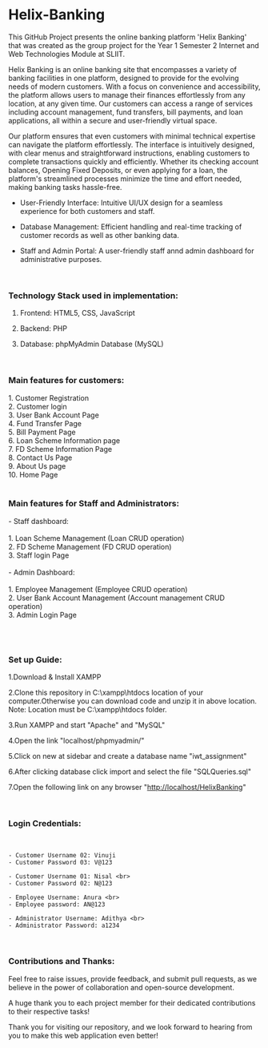 # Helix-Banking
<p>
This GitHub Project presents the online banking platform 'Helix Banking' that was created as the group project for the Year 1 Semester 2 Internet and Web Technologies Module at SLIIT. 
</p>

<p>
Helix Banking is an online banking site that encompasses a variety of banking facilities in one platform, designed to provide for the evolving needs of modern customers. With a focus on convenience and accessibility, the platform allows users to manage their finances effortlessly from any location, at any given time. Our customers can access a range of services including account management, fund transfers, bill payments, and loan applications, all within a secure and user-friendly virtual space.

Our platform ensures that even customers with minimal technical expertise can navigate the platform effortlessly. The interface is intuitively designed, with clear menus and straightforward instructions, enabling customers to complete transactions quickly and
efficiently. Whether its checking account balances, Opening Fixed Deposits, or even applying for a loan, the platform's streamlined processes minimize the time and effort needed, making banking tasks hassle-free.
  
- User-Friendly Interface: Intuitive UI/UX design for a seamless experience for both customers and staff.

- Database Management: Efficient handling and real-time tracking of customer records as well as other banking data.
  
- Staff and Admin Portal: A user-friendly staff annd admin dashboard for administrative purposes.
</p>
<br>
<p>
<h3> Technology Stack used in implementation: </h3>


01. Frontend: HTML5, CSS, JavaScript
   
02. Backend: PHP
  
03. Database: phpMyAdmin Database (MySQL)
   
</p>
<br>
<p>
  <h3>Main features for customers:</h3>
  1. Customer Registration <br>
  2. Customer login <br>
  3. User Bank Account Page <br>
  4. Fund Transfer Page <br>
  5. Bill Payment Page <br>
  6. Loan Scheme Information page <br>
  7. FD Scheme Information Page <br>
  8. Contact Us Page <br>
  9. About Us page <br>
  10. Home Page <br><br>
</p>

<p>
  <h3>Main features for Staff and Administrators:</h3>
- Staff dashboard:<br><br>
    1. Loan Scheme Management (Loan CRUD operation)<br>
    2. FD Scheme Management (FD CRUD operation)<br>
    3. Staff login Page<br><br>
- Admin Dashboard:<br><br>
    1. Employee Management (Employee CRUD operation)<br>
    2. User Bank Account Management (Account management CRUD operation)<br>
    3. Admin Login Page <br><br>
</p>
<br>
<p>
  <h3>Set up Guide:</h3>

  1.Download & Install XAMPP

2.Clone this repository in C:\xampp\htdocs location of your computer.Otherwise you can download code and unzip it in above location.
Note: Location must be C:\xampp\htdocs folder.

3.Run XAMPP and start "Apache" and "MySQL"

4.Open the link "localhost/phpmyadmin/"

5.Click on new at sidebar and create a database name "iwt_assignment"

6.After clicking database click import and select the file "SQLQueries.sql"

7.Open the following link on any browser 
"[http://localhost/HelixBanking](http://localhost/Helix%20Banking/src/)"

</p>
<br>
<p><h3>Login Credentials:</h3><br>

    - Customer Username 02: Vinuji 
    - Customer Password 03: V@123

    - Customer Username 01: Nisal <br>
    - Customer Password 02: N@123

    - Employee Username: Anura <br>
    - Employee password: AN@123

    - Administrator Username: Adithya <br>
    - Administrator Password: a1234
    
</p>
<br>
<p>
<h3>Contributions and Thanks:</h3>
Feel free to raise issues, provide feedback, and submit pull requests, as we believe in the power of collaboration and open-source development.

A huge thank you to each project member for their dedicated contributions to their respective tasks!

Thank you for visiting our repository, and we look forward to hearing from you to make this web application even better!
</p>
